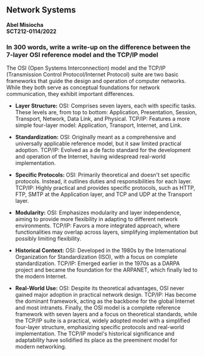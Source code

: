 ## Network Systems

**Abel Misiocha**   
**SCT212-0114/2022**

### In 300 words, write a write-up on the difference between the 7-layer OSI reference model and the TCP/IP model

The OSI (Open Systems Interconnection) model and the TCP/IP (Transmission Control Protocol/Internet Protocol) suite are two basic frameworks that guide the design and operation of computer networks. While they both serve as conceptual foundations for network communication, they exhibit important differences.

- **Layer Structure:**
OSI: Comprises seven layers, each with specific tasks. These levels are, from top to bottom: Application, Presentation, Session, Transport, Network, Data Link, and Physical.
TCP/IP: Features a more simple four-layer model: Application, Transport, Internet, and Link.

- **Standardization:**
OSI: Originally meant as a comprehensive and universally applicable reference model, but it saw limited practical adoption.
TCP/IP: Evolved as a de facto standard for the development and operation of the Internet, having widespread real-world implementation.

- **Specific Protocols:**
OSI: Primarily theoretical and doesn't set specific protocols. Instead, it outlines duties and responsibilities for each layer.
TCP/IP: Highly practical and provides specific protocols, such as HTTP, FTP, SMTP at the Application layer, and TCP and UDP at the Transport layer.

- **Modularity:**
OSI: Emphasizes modularity and layer independence, aiming to provide more flexibility in adapting to different network environments.
TCP/IP: Favors a more integrated approach, where functionalities may overlap across layers, simplifying implementation but possibly limiting flexibility.

- **Historical Context:**
OSI: Developed in the 1980s by the International Organization for Standardization (ISO), with a focus on complete standardization.
TCP/IP: Emerged earlier in the 1970s as a DARPA project and became the foundation for the ARPANET, which finally led to the modern Internet.

- **Real-World Use:**
OSI: Despite its theoretical advantages, OSI never gained major adoption in practical network design.
TCP/IP: Has become the dominant framework, acting as the backbone for the global Internet and most intranets.
Finally, the OSI model is a complete reference framework with seven layers and a focus on theoretical standards, while the TCP/IP suite is a practical, widely adopted model with a simplified four-layer structure, emphasizing specific protocols and real-world implementation. The TCP/IP model's historical significance and adaptability have solidified its place as the preeminent model for modern networking.
